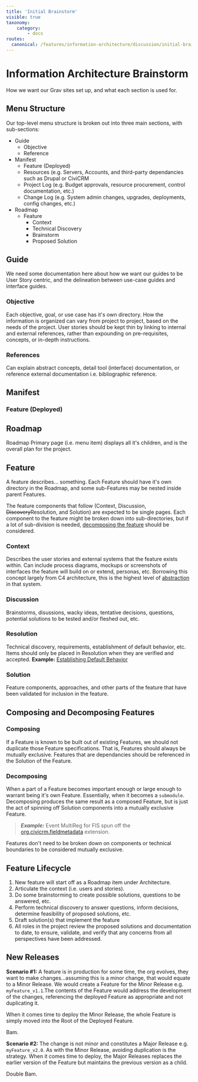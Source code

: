 ```yaml
---
title: 'Initial Brainstorm'
visible: true
taxonomy:
    category:
        - docs
routes:
  canonical: /features/information-architecture/discussion/initial-brainstorm
---
```


# Information Architecture Brainstorm

How we want our Grav sites set up, and what each section is used for.

## Menu Structure

Our top-level menu structure is broken out into three main sections, with sub-sections:

- Guide 
    - Objective
    - Reference
- Manifest
    - Feature (Deployed)
    - Resources (e.g. Servers, Accounts, and third-party dependancies such as Drupal or CiviCRM
    - Project Log (e.g. Budget approvals, resource procurement, control documentation, etc.)
    - Change Log (e.g. System admin changes, upgrades, deployments, config changes, etc.)
- Roadmap
    - Feature
        - Context
        - Technical Discovery
        - Brainstorm
        - Proposed Solution

## Guide

We need some documentation here about how we want our guides to be User Story centric, and the delineation between use-case guides and interface guides.

### Objective

Each objective, goal, or use case has it's own directory. How the information is organized can vary from project to project, based on the needs of the project. User stories should be kept thin by linking to internal and external references, rather than expounding on pre-requisites, concepts, or in-depth instructions.

### References

Can explain abstract concepts, detail tool (interface) documentation, or reference external documentation i.e. bibliographic reference.

## Manifest

### Feature (Deployed)

## Roadmap

Roadmap Primary page (i.e. menu item) displays all it's children, and is the overall plan for the project.

## Feature

A feature describes… something. Each Feature should have it's own directory in the Roadmap, and some sub-Features may be nested inside parent Features.

The feature components that follow (Context, Discussion, ~~Discovery~~Resolution, and Solution) are expected to be single pages. Each component to the feature might be broken down into sub-directories, but if a lot of sub-division is needed, [decomposing the feature](#composing-and-decomposing-features) should be considered. 

### Context

Describes the user stories and external systems that the feature exists within. Can include process diagrams, mockups or screenshots of interfaces the feature will build on or extend, personas, etc. Borrowing this concept largely from C4 architecture, this is the highest level of [abstraction](http://obstruction.org) in that system.

### Discussion

Brainstorms, disussions, wacky ideas, tentative decisions, questions, potential solutions to be tested and/or fleshed out, etc.

### Resolution

Technical discovery, requirements, establishment of default behavior, etc. Items should only be placed in Resolution when they are verified and accepted. **Example:** [Establishing Default Behavior](https://rtfm.ginkgo.st/~ca/architecture/organizational-membership-reminders/technical-discovery#establishing-default-behavior)

### Solution

Feature components, approaches, and other parts of the feature that have been validated for inclusion in the feature.

## Composing and Decomposing Features

### Composing

If a Feature is known to be built out of existing Features, we should not duplicate those Feature specifications. That is, Features should always be mutually exclusive. Features that are dependancies should be referenced in the Solution of the Feature.

### Decomposing

When a part of a Feature becomes important enough or large enough to warrant being it's own Feature. Essentially, when it becomes a `submodule`. Decomposing produces the same result as a composed Feature, but is just the act of spinning off Solution components into a mutually exclusive Feature.

> _**Example:**_ Event MultiReg for FIS spun off the [org.civicrm.fieldmetadata](https://github.com/ginkgostreet/org.civicrm.fieldmetadata) extension.

Features don't need to be broken down on components or technical boundaries to be considered mutually exclusive.  

## Feature Lifecycle

1. New feature will start off as a Roadmap item under Architecture.
2. Articulate the context (i.e. users and stories).
3. Do some brainstorming to create possible solutions, questions to be answered, etc.
4. Perform technical discovery to answer questions, inform decisions, determine feasibility of proposed solutions, etc.
5. Draft solution(s) that implement the feature
6. All roles in the project review the proposed solutions and documentation to date, to ensure, validate, and verify that any concerns from all perspectives have been addressed. 

## New Releases

**Scenario #1:** A feature is in production for some time, the org evolves, they want to make changes…assuming this is a minor change, that would equate to a Minor Release. We would create a Feature for the Minor Release e.g. `myFeature_v1.1`.The contents of the Feature would address the development of the changes, referencing the deployed Feature as appropriate and not duplicating it.

When it comes time to deploy the Minor Release, the whole Feature is simply moved into the Root of the Deployed Feature. 

Bam.

**Scenario #2:** The change is not minor and constitutes a Major Release e.g. `myFeature_v2.0`. As with the Minor Release, avoiding duplication is the strategy. When it comes time to deploy, the Major Releases replaces the earlier version of the Feature but maintains the previous version as a child.

Double Bam.

